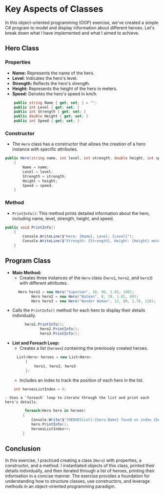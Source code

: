 # Key Aspects of Classes

In this object-oriented programming (OOP) exercise, we've created a simple C# program to model and display information about different heroes. Let's break down what I have implemented and what I aimed to achieve.

## Hero Class


### Properties
- **Name:** Represents the name of the hero.
- **Level:** Indicates the hero's level.
- **Strength:** Reflects the hero's strength.
- **Height:** Represents the height of the hero in meters.
- **Speed:** Denotes the hero's speed in km/h.
```csharp
    public string Name { get; set; } = "";
    public int Level { get; set; }
    public int Strength { get; set; }
    public double Height { get; set; }
    public int Speed { get; set; }
```

### Constructor
- The `Hero` class has a constructor that allows the creation of a hero instance with specific attributes.
```csharp
public Hero(string name, int level, int strength, double height, int speed)
    {
        Name = name;
        Level = level;
        Strength = strength;
        Height = height;
        Speed = speed;
    }
```

### Method
- `PrintInfo()`: This method prints detailed information about the hero, including name, level, strength, height, and speed.
```csharp
public void PrintInfo()
    {
        Console.WriteLine($"Hero: {Name}, Level: {Level}");
        Console.WriteLine($"Strength: {Strength}, Height: {Height} meters, Speed: {Speed} km/h\n");
    }
```
## Program Class

- **Main Method:**
  - Creates three instances of the `Hero` class (`hero1`, `hero2`, and `hero3`) with different attributes.
```csharp
      Hero hero1 = new Hero("Superman", 10, 90, 1.95, 100);
            Hero hero2 = new Hero("Batman", 8, 70, 1.82, 80);
            Hero hero3 = new Hero("Wonder Woman", 12, 80, 1.78, 120);
```
  - Calls the `PrintInfo()` method for each hero to display their details individually.
```csharp
         hero1.PrintInfo();
                hero2.PrintInfo();
                hero3.PrintInfo();
```
- **List and Foreach Loop:**
  - Creates a list (`heroes`) containing the previously created heroes.
  ```csharp
    List<Hero> heroes = new List<Hero>
        {
            hero1, hero2, hero3
        };
    ```
  - Includes an index to track the position of each hero in the list.
```csharp
    int heroesListIndex = 0;
```
    - Uses a `foreach` loop to iterate through the list and print each hero's details.
```csharp
         foreach(Hero hero in heroes)
        {
            Console.Write($"[HEROESlist]:{hero.Name} found on index {heroesListIndex}\t");
            hero.PrintInfo();
            heroesListIndex++;
        }
```

## Conclusion

In this exercise, I practiced creating a class (`Hero`) with properties, a constructor, and a method. I instantiated objects of this class, printed their details individually, and then iterated through a list of heroes, printing their information in a concise manner. The exercise provides a foundation for understanding how to structure classes, use constructors, and leverage methods in an object-oriented programming paradigm.
